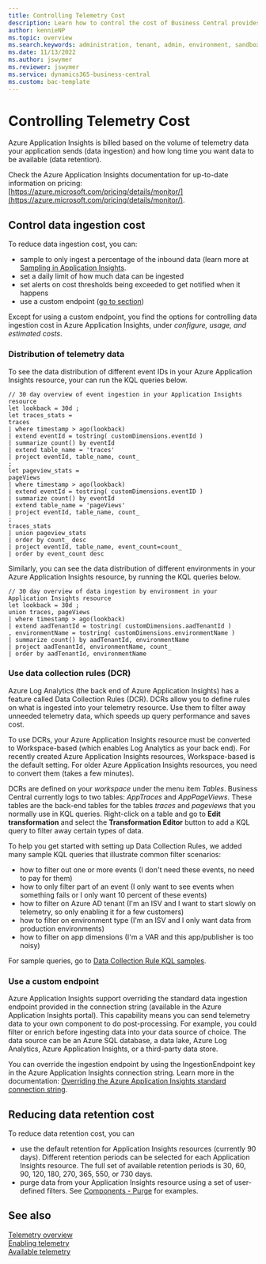 ```yaml
---
title: Controlling Telemetry Cost
description: Learn how to control the cost of Business Central provides telemetry.  
author: kennieNP
ms.topic: overview
ms.search.keywords: administration, tenant, admin, environment, sandbox, telemetry
ms.date: 11/13/2022
ms.author: jswymer
ms.reviewer: jswymer
ms.service: dynamics365-business-central
ms.custom: bac-template
---
```

# Controlling Telemetry Cost

Azure Application Insights is billed based on the volume of telemetry data your application sends (data ingestion) and how long time you want data to be available (data retention). 

Check the Azure Application Insights documentation for up-to-date information on pricing: [https://azure.microsoft.com/pricing/details/monitor/](https://azure.microsoft.com/pricing/details/monitor/).

## Control data ingestion cost

To reduce data ingestion cost, you can:

- sample to only ingest a percentage of the inbound data (learn more at [Sampling in Application Insights](/azure/azure-monitor/app/sampling#ingestion-sampling).
- set a daily limit of how much data can be ingested
- set alerts on cost thresholds being exceeded to get notified when it happens
- use a custom endpoint ([go to section](#use-a-custom-endpoint))

Except for using a custom endpoint, you find the options for controlling data ingestion cost in Azure Application Insights, under _configure, usage, and estimated costs_.

### Distribution of telemetry data

To see the data distribution of different event IDs in your Azure Application Insights resource, your can run the KQL queries below.

```kql
// 30 day overview of event ingestion in your Application Insights resource
let lookback = 30d ;
let traces_stats = 
traces
| where timestamp > ago(lookback) 
| extend eventId = tostring( customDimensions.eventId )
| summarize count() by eventId
| extend table_name = 'traces'
| project eventId, table_name, count_
;
let pageview_stats =
pageViews
| where timestamp > ago(lookback) 
| extend eventId = tostring( customDimensions.eventID )
| summarize count() by eventId
| extend table_name = 'pageViews'
| project eventId, table_name, count_
;
traces_stats
| union pageview_stats
| order by count_ desc
| project eventId, table_name, event_count=count_
| order by event_count desc  
```

Similarly, you can see the data distribution of different environments in your Azure Application Insights resource, by running the KQL queries below.

```kql
// 30 day overview of data ingestion by environment in your Application Insights resource
let lookback = 30d ;
union traces, pageViews
| where timestamp > ago(lookback) 
| extend aadTenantId = tostring( customDimensions.aadTenantId )
, environmentName = tostring( customDimensions.environmentName )
| summarize count() by aadTenantId, environmentName
| project aadTenantId, environmentName, count_
| order by aadTenantId, environmentName
```

### Use data collection rules (DCR)

Azure Log Analytics (the back end of Azure Application Insights) has a feature called Data Collection Rules (DCR). DCRs allow you to define rules on what is ingested into your telemetry resource. Use them to filter away unneeded telemetry data, which speeds up query performance and saves cost.

To use DCRs, your Azure Application Insights resource must be converted to Workspace-based (which enables Log Analytics as your back end). For recently created Azure Application Insights resources, Workspace-based is the default setting. For older Azure Application Insights resources, you need to convert them (takes a few minutes).

DCRs are defined on your _workspace_ under the menu item _Tables_. Business Central currently logs to two tables: _AppTraces_ and _AppPageViews_. These tables are the back-end tables for the tables _traces_ and _pageviews_ that you normally use in KQL queries. Right-click on a table and go to **Edit transformation** and select the **Transformation Editor** button to add a KQL query to filter away certain types of data.

To help you get started with setting up Data Collection Rules, we added many sample KQL queries that illustrate common filter scenarios:

- how to filter out one or more events (I don't need these events, no need to pay for them)
- how to only filter part of an event (I only want to see events when something fails or I only want 10 percent of these events)
- how to filter on Azure AD tenant (I'm an ISV and I want to start slowly on telemetry, so only enabling it for a few customers)
- how to filter on environment type (I'm an ISV and I only want data from production environments)
- how to filter on app dimensions (I'm a VAR and this app/publisher is too noisy)

For sample queries, go to [Data Collection Rule KQL samples](https://github.com/microsoft/BCTech/tree/master/samples/AppInsights/KQL/Queries/DataCollectionRules).

### Use a custom endpoint

Azure Application Insights support overriding the standard data ingestion endpoint provided in the connection string (available in the Azure Application Insights portal). This capability means you can send telemetry data to your own component to do post-processing. For example, you could filter or enrich before ingesting data into your data source of choice. The data source can be an Azure SQL database, a data lake, Azure Log Analytics, Azure Application Insights, or a third-party data store.

You can override the ingestion endpoint by using the IngestionEndpoint key in the Azure Application Insights connection string. Learn more in the documentation: [Overriding the Azure Application Insights standard connection string](/azure/azure-monitor/app/sdk-connection-string?tabs=net#connection-string-with-explicit-endpoint-overrides).

## Reducing data retention cost

To reduce data retention cost, you can 
- use the default retention for Application Insights resources (currently 90 days). Different retention periods can be selected for each Application Insights resource. The full set of available retention periods is 30, 60, 90, 120, 180, 270, 365, 550, or 730 days.
- purge data from your Application Insights resource using a set of user-defined filters. See [Components - Purge](/rest/api/application-insights/components/purge#examples) for examples.

## See also
[Telemetry overview](telemetry-overview.md)  
[Enabling telemetry](telemetry-enable-application-insights.md)  
[Available telemetry](telemetry-available-telemetry.md)  
